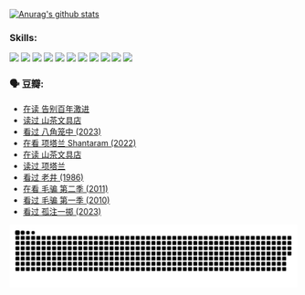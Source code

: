 
[![Anurag's github stats](https://github-readme-stats.vercel.app/api?username=w940853815)](https://github.com/anuraghazra/github-readme-stats)

### Skills:

<code><img height="32" src="https://cdn.jsdelivr.net/npm/simple-icons@v5/icons/python.svg"></code>
<code><img height="32" src="https://cdn.jsdelivr.net/npm/simple-icons@v5/icons/javascript.svg"></code>
<code><img height="32" src="https://cdn.jsdelivr.net/npm/simple-icons@v5/icons/django.svg"></code>
<code><img height="32" src="https://cdn.jsdelivr.net/npm/simple-icons@v5/icons/flask.svg"></code>
<code><img height="32" src="https://cdn.jsdelivr.net/npm/simple-icons@v5/icons/vuetify.svg"></code>
<code><img height="32" src="https://cdn.jsdelivr.net/npm/simple-icons@v5/icons/git.svg"></code>
<code><img height="32" src="https://cdn.jsdelivr.net/npm/simple-icons@v5/icons/docker.svg"></code>
<code><img height="32" src="https://cdn.jsdelivr.net/npm/simple-icons@v5/icons/postgresql.svg"></code>
<code><img height="32" src="https://cdn.jsdelivr.net/npm/simple-icons@v5/icons/elasticsearch.svg"></code>
<code><img height="32" src="https://cdn.jsdelivr.net/npm/simple-icons@v5/icons/macos.svg"></code>
<code><img height="32" src="https://cdn.jsdelivr.net/npm/simple-icons@v5/icons/linux.svg"></code>

### 🗣 豆瓣:

<!-- DOUBAN-ACTIVITIES:START -->
- [在读 告别百年激进](https://www.douban.com/people/136069238/status/4374953075/?_i=95781145)
- [读过 山茶文具店](https://www.douban.com/people/136069238/status/4374952154/?_i=95781145)
- [看过 八角笼中‎ (2023)](https://www.douban.com/people/136069238/status/4367541707/?_i=95781145)
- [在看 项塔兰 Shantaram‎ (2022)](https://www.douban.com/people/136069238/status/4365497032/?_i=95781145)
- [在读 山茶文具店](https://www.douban.com/people/136069238/status/4364620725/?_i=95781145)
- [读过 项塔兰](https://www.douban.com/people/136069238/status/4364620288/?_i=95781145)
- [看过 老井‎ (1986)](https://www.douban.com/people/136069238/status/4362366672/?_i=95781145)
- [在看 毛骗 第二季‎ (2011)](https://www.douban.com/people/136069238/status/4355752869/?_i=95781145)
- [看过 毛骗 第一季‎ (2010)](https://www.douban.com/people/136069238/status/4355752667/?_i=95781145)
- [看过 孤注一掷‎ (2023)](https://www.douban.com/people/136069238/status/4354774568/?_i=95781145)
<!-- DOUBAN-ACTIVITIES:END -->


![Snake animation](https://raw.githubusercontent.com/w940853815/w940853815/output/github-contribution-grid-snake.svg)

<!--
**w940853815/w940853815** is a ✨ _special_ ✨ repository because its `README.md` (this file) appears on your GitHub profile.

Here are some ideas to get you started:

- 🔭 I’m currently working on ...
- 🌱 I’m currently learning ...
- 👯 I’m looking to collaborate on ...
- 🤔 I’m looking for help with ...
- 💬 Ask me about ...
- 📫 How to reach me: ...
- 😄 Pronouns: ...
- ⚡ Fun fact: ...
-->
